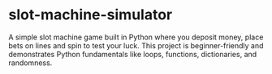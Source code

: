 # slot-machine-simulator

A simple slot machine game built in Python where you deposit money, place bets on lines and spin to test your luck.
This project is beginner-friendly and demonstrates Python fundamentals like loops, functions, dictionaries, and randomness. 





